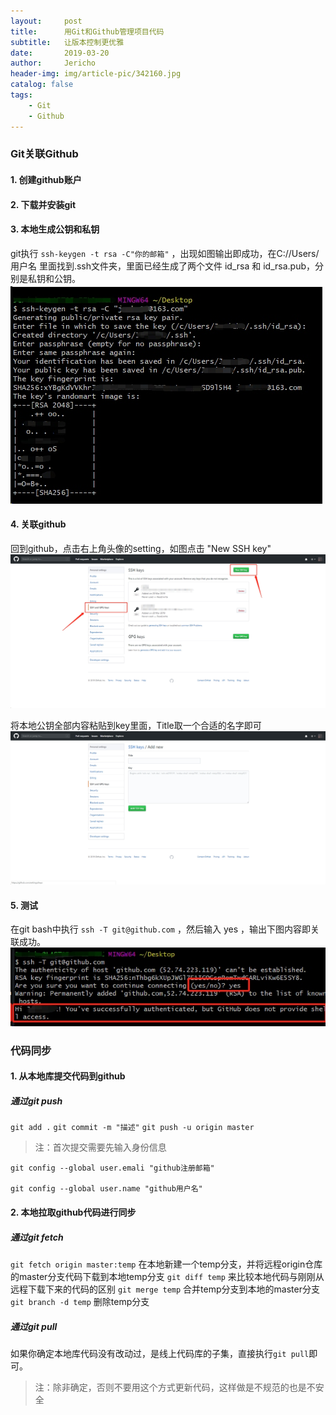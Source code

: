```yaml
---
layout:     post
title:      用Git和Github管理项目代码
subtitle:   让版本控制更优雅
date:       2019-03-20
author:     Jericho
header-img: img/article-pic/342160.jpg
catalog: false
tags:
    - Git
    - Github
---
```

### Git关联Github
#### 1. 创建github账户
#### 2. 下载并安装git
#### 3. 本地生成公钥和私钥
git执行 `ssh-keygen -t rsa -C"你的邮箱"` ，出现如图输出即成功，在C://Users/用户名  里面找到.ssh文件夹，里面已经生成了两个文件 id_rsa 和 id_rsa.pub，分别是私钥和公钥。
![git生成公私钥](/img/article-pic/20-52-14.jpg)

#### 4. 关联github
回到github，点击右上角头像的setting，如图点击 "New SSH key" 
![](/img/article-pic/21-02-36.jpg)

将本地公钥全部内容粘贴到key里面，Title取一个合适的名字即可
![](/img/article-pic/21-04-54.jpg)

#### 5. 测试
在git bash中执行 `ssh -T git@github.com` ，然后输入 yes ，输出下图内容即关联成功。
![测试](/img/article-pic/21-08-15.jpg)

### 代码同步
#### 1. 从本地库提交代码到github
##### 通过git push
 `git add .`
 `git commit -m "描述"`
 `git push -u origin master`

>注：首次提交需要先输入身份信息
    
    git config --global user.emali "github注册邮箱"
    
    git config --global user.name "github用户名"

#### 2. 本地拉取github代码进行同步
##### 通过git fetch
 `git fetch origin master:temp` 在本地新建一个temp分支，并将远程origin仓库的master分支代码下载到本地temp分支
 `git diff temp` 来比较本地代码与刚刚从远程下载下来的代码的区别
 `git merge temp` 合并temp分支到本地的master分支
 `git branch -d temp` 删除temp分支

##### 通过git pull
如果你确定本地库代码没有改动过，是线上代码库的子集，直接执行`git pull`即可。
>注：除非确定，否则不要用这个方式更新代码，这样做是不规范的也是不安全